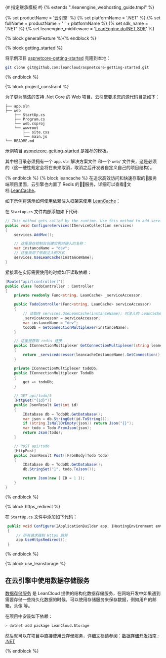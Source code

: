 {# 指定继承模板 #}
{% extends "./leanengine_webhosting_guide.tmpl" %}

{% set productName = '云引擎' %}
{% set platformName = '.NET' %}
{% set fullName = productName + ' ' + platformName %}
{% set sdk_name = '.NET' %}
{% set leanengine_middleware = '[LeanEngine dotNET SDK](https://github.com/leancloud/leanengine-dotNET-sdk/)' %}


{% block generalFeature %}{% endblock %}

{% block getting_started %}

将示例项目 [aspnetcore-getting-started](https://github.com/leancloud/aspnetcore-getting-started) 克隆到本地：

```sh
git clone git@github.com:leancloud/aspnetcore-getting-started.git
```

{% endblock %}

{% block project_constraint %}

为了更为简洁的支持 .Net Core 的 Web 项目，云引擎要求您的源代码目录如下：

```
├── app.sln  
├── web
    ├── StartUp.cs
    ├── Program.cs
    └── web.csproj
    └── wwwroot
        ├── site.css
        └── main.js
└── README.md
```

示例项目 [aspnetcore-getting-started](https://github.com/leancloud/aspnetcore-getting-started) 是推荐的模板。

其中根目录必须拥有一个 `app.sln` 解决方案文件 和一个 `web/` 文件夹，这是必须的（这一硬性规定会将在未来取消，取消之后开发者自定义自己的项目结构）。

{% endblock %}
{% block leancache %}
在追求高效访问和快速存取的服务端项目里面，云引擎也内置了 Redis 的服务，详细可以查看文档:[LeanCache](leancache_guide.html)。

如下示例将演示如何使用依赖注入框架来使用 [LeanCache](leancache_guide.html)：

在 `Startup.cs` 文件内部添加如下代码:

```cs
// This method gets called by the runtime. Use this method to add services to the container.
public void ConfigureServices(IServiceCollection services)
{
    services.AddMvc();

    // 这里是在控制台创建实例时输入的名称：
    var instanceName = "dev";
    // 这里采用了依赖注入的方式
    services.UseLeanCache(instanceName);
}
```

紧接着在实际需要使用的时候如下读取依赖：

```cs
[Route("api/[controller]")]
public class TodoController : Controller
{
    private readonly Func<string, LeanCache> _serviceAccessor;

    public TodoController(Func<string, LeanCache> serviceAccessor)
    {
        // 读取在 services.UseLeanCache(instanceName); 时注入的 LeanCache 实例
        _serviceAccessor = serviceAccessor;
        var instanceName = "dev";
        todoDb = GetConnectionMultiplexer(instanceName);
    }

    // 这里是获取 redis 连接
    public IConnectionMultiplexer GetConnectionMultiplexer(string leancacheInstanceName)
    {
        return _serviceAccessor(leancacheInstanceName).GetConnection();
    }

    private IConnectionMultiplexer todoDb;
    public IConnectionMultiplexer TodoDb
    {
        get => todoDb;
    }

    // GET api/todo/5
    [HttpGet("{id}")]
    public JsonResult Get(int id)
    {
        IDatabase db = TodoDb.GetDatabase();
        var json = db.StringGet(id.ToString());
        if (string.IsNullOrEmpty(json)) return Json("{}");
        var todo = Todo.FromJson(json);
        return Json(todo);
    }

    // POST api/todo
    [HttpPost]
    public JsonResult Post([FromBody]Todo todo)
    {
        IDatabase db = TodoDb.GetDatabase();
        db.StringSet("1", todo.ToJson());

        return Json(new { ID = 1 });
    }
}
```

{% endblock %}

{% block https_redirect %}

在 `StartUp.cs` 文件中添加如下代码：

```cs
 public void Configure(IApplicationBuilder app, IHostingEnvironment env)
 {
     // 所有请求强制 Https 跳转
     app.UseHttpsRedirect();
 }
```
{% endblock %}


{% block use_leanstorage %}

## 在云引擎中使用数据存储服务

[数据存储服务](storage_overview.html) 是 LeanCloud 提供的结构化数据存储服务，在网站开发中如果遇到需要存储一些持久化数据的时候，可以使用存储服务来保存数据，例如用户的邮箱，头像
等。

在项目中安装如下依赖：

```sh
> dotnet add package LeanCloud.Storage
```

然后就可以在项目中直接使用云存储服务，详细文档请参阅：[数据存储开发指南 · .NET](dotnet_guide.html)

{% endblock %}